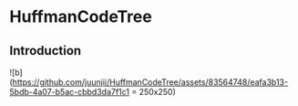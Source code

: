 # HuffmanCodeTree

## Introduction 

![b](https://github.com/juunjii/HuffmanCodeTree/assets/83564748/eafa3b13-5bdb-4a07-b5ac-cbbd3da7f1c1 = 250x250)
